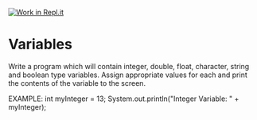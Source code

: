 [![Work in Repl.it](https://classroom.github.com/assets/work-in-replit-14baed9a392b3a25080506f3b7b6d57f295ec2978f6f33ec97e36a161684cbe9.svg)](https://classroom.github.com/online_ide?assignment_repo_id=4647562&assignment_repo_type=AssignmentRepo)
# Variables

Write a program which will contain integer, double, float, character, string and boolean type variables.  Assign appropriate values for each and print the contents of the variable to the screen.

EXAMPLE:
int myInteger = 13;
System.out.println("Integer Variable: " + myInteger);
